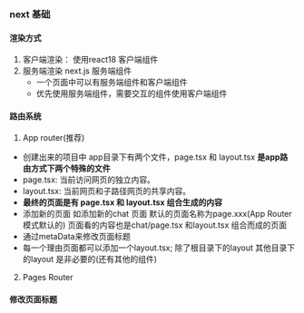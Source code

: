 ### next 基础

#### 渲染方式
1. 客户端渲染： 使用react18 客户端组件
2. 服务端渲染 next.js 服务端组件
   - 一个页面中可以有服务端组件和客户端组件
   - 优先使用服务端组件，需要交互的组件使用客户端组件

#### 路由系统
1. App router(推荐)
- 创建出来的项目中 app目录下有两个文件，page.tsx 和 layout.tsx **是app路由方式下两个特殊的文件**
- page.tsx: 当前访问网页的独立内容。
- layout.tsx: 当前网页和子路径网页的共享内容。
- **最终的页面是有 page.tsx 和 layout.tsx 组合生成的内容**
- 添加新的页面 如添加新的chat 页面 默认的页面名称为page.xxx(App Router模式默认的)  页面看的内容也是chat/page.tsx 和layout.tsx 组合而成的页面
- 通过metaData来修改页面标题
- 每一个理由页面都可以添加一个layout.tsx; 除了根目录下的layout 其他目录下的layout 是非必要的(还有其他的组件)

2. Pages Router

#### 修改页面标题
